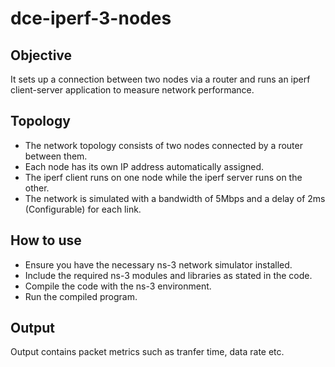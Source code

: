 
# dce-iperf-3-nodes




## Objective
It sets up a connection between two nodes via a router and runs an iperf client-server application to measure network performance.
##  Topology
- The network topology consists of two nodes connected by a router between them. 
- Each node has its own IP address automatically assigned. 
- The iperf client runs on one node while the iperf server runs on the other. 
- The network is simulated with a bandwidth of 5Mbps and a delay of 2ms (Configurable) for each link.
## How to use
- Ensure you have the necessary ns-3 network simulator installed.
- Include the required ns-3 modules and libraries as stated in the code.
- Compile the code with the ns-3 environment.
- Run the compiled program.
## Output
Output contains packet metrics such as tranfer time, data rate etc.
